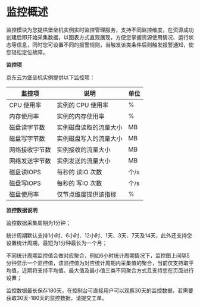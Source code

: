 
# 监控概述

监控模块为您提供堡垒机实例实时监控管理服务，支持不同监控维度，在资源成功创建后即开始采集数据，以图表方式直观展现，方便您掌握资源使用情况、运行状态等信息，同时您可设置不同的报警规则，当触发该类条件后则触发报警通知，使您轻松定位故障。

**监控项**

京东云为堡垒机实例提供以下监控项：

| 监控项         | 说明                       | 单位 |
| -------------- | -------------------------- | -------- |
| CPU 使用率     | 实例的 CPU 使用率          | %        |
| 内存使用率     | 实例的内存使用率           | %        |
| 磁盘读字节数   | 实例磁盘读取的流量大小  | MB       |
| 磁盘写字节数   | 实例磁盘写入的流量大小| MB       |
| 网络接收字节数 | 实例接收的流量大小 | MB       |
| 网络发送字节数 | 实例发送的流量大小| MB       |
| 磁盘读IOPS     | 每秒的 读IO 次数           | 个/s     |
| 磁盘写IOPS     | 每秒的 写IO 次数           | 个/s     |
| 磁盘使用率     | 仅节点维度提供该指标       | %        |





**监控数据说明**

监控数据采集周期为1分钟；

统计周期默认支持1小时、6小时、12小时、1天、3天、7天及14天，此外还支持您设置统计周期，最短为1分钟最长为一个月；

不同统计周期监控值会做对应聚合，例如6小时统计周期情况下，监控图上间隔5分钟显示一个监控值，该监控值为对应统计周期内采集值的聚合，当前仅支持取平均值，近期将支持平均值、最大值及最小值三类不同聚合方式且支持您在页面进行设置；

监控数据最长保存180天，在控制台可直接用户可以观察30天的监控数据，若需要获取30天-180天的监控数据，请提交工单。


